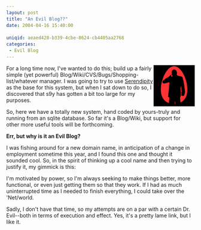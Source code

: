 ```yaml
---
layout: post
title: "An Evil Blog??"
date: 2004-04-16 15:40:00

uniqid: aeaed428-b339-4cbe-8624-cb4405aa2768
categories: 
 - Evil Blog
---
```

<p><img align="right" src="/images/dr.evil.sil.gif.t" alt="Dr Evil"/>For a long time now, I've wanted to do this; build up a fairly simple (yet powerful) Blog/Wiki/CVS/Bugs/Shopping-list/whatever manager.  I was going to try to use <a href="http://s9y.org">Serendipity</a> as the base for this system, but when I sat down to do so, I discovered that s9y has gotten a bit too large for my purposes.   </p>
<p>So, here we have a totally new system, hand coded by yours-truly and running from an sqlite database.  So far it's a Blog/Wiki, but support for other more useful tools will be forthcoming.   </p>
<p><b>Err, but why is it an Evil Blog?</b>   </p>
<p>I was fishing around for a new domain name, in anticipation of a change in employment sometime this year, and I found this one and thought it sounded cool.  So, in the spirit of thinking up a cool name and then trying to justify it, my gimmick is this:   </p>
<p>I'm motivated by power, so I'm always seeking to make things better, more functional, or even just getting them so that they work.  If I had as much uninterrupted time as I needed to finish everything, I could take over the 'Net/world.   </p>
<p>Sadly, I don't have that time, so my attempts are on a par with a certain Dr. Evil--both in terms of execution and effect. Yes, it's a pretty lame link, but I like it.   </p>
